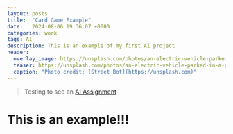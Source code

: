 ```yaml
---
layout: posts
title:  "Card Game Example"
date:   2024-08-06 19:36:07 +0000
categories: work
tags: AI
description: This is an example of my first AI project
header:
  overlay_image: https://unsplash.com/photos/an-electric-vehicle-parked-in-a-park-next-to-picnic-tables-9NTF1G8K4jo
  teaser: https://unsplash.com/photos/an-electric-vehicle-parked-in-a-park-next-to-picnic-tables-9NTF1G8K4jo
  caption: "Photo credit: [Street Bot](https://unsplash.com)"
---
```

> Testing to see an [AI Assignment](https://colab.research.google.com/drive/193UnFif2DSnkNG1cDOMplGJQIPzUi73_?usp=sharing)

# This is an example!!!